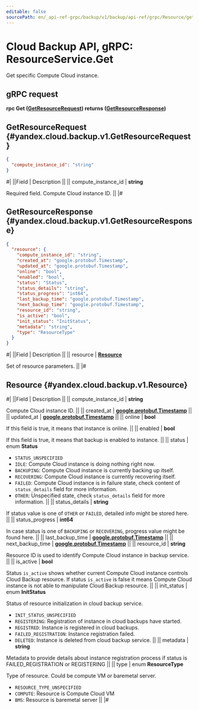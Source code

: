 ```yaml
---
editable: false
sourcePath: en/_api-ref-grpc/backup/v1/backup/api-ref/grpc/Resource/get.md
---
```


# Cloud Backup API, gRPC: ResourceService.Get

Get specific Compute Cloud instance.

## gRPC request

**rpc Get ([GetResourceRequest](#yandex.cloud.backup.v1.GetResourceRequest)) returns ([GetResourceResponse](#yandex.cloud.backup.v1.GetResourceResponse))**

## GetResourceRequest {#yandex.cloud.backup.v1.GetResourceRequest}

```json
{
  "compute_instance_id": "string"
}
```

#|
||Field | Description ||
|| compute_instance_id | **string**

Required field. Compute Cloud instance ID. ||
|#

## GetResourceResponse {#yandex.cloud.backup.v1.GetResourceResponse}

```json
{
  "resource": {
    "compute_instance_id": "string",
    "created_at": "google.protobuf.Timestamp",
    "updated_at": "google.protobuf.Timestamp",
    "online": "bool",
    "enabled": "bool",
    "status": "Status",
    "status_details": "string",
    "status_progress": "int64",
    "last_backup_time": "google.protobuf.Timestamp",
    "next_backup_time": "google.protobuf.Timestamp",
    "resource_id": "string",
    "is_active": "bool",
    "init_status": "InitStatus",
    "metadata": "string",
    "type": "ResourceType"
  }
}
```

#|
||Field | Description ||
|| resource | **[Resource](#yandex.cloud.backup.v1.Resource)**

Set of resource parameters. ||
|#

## Resource {#yandex.cloud.backup.v1.Resource}

#|
||Field | Description ||
|| compute_instance_id | **string**

Compute Cloud instance ID. ||
|| created_at | **[google.protobuf.Timestamp](https://developers.google.com/protocol-buffers/docs/reference/google.protobuf#timestamp)** ||
|| updated_at | **[google.protobuf.Timestamp](https://developers.google.com/protocol-buffers/docs/reference/google.protobuf#timestamp)** ||
|| online | **bool**

If this field is true, it means that instance is online. ||
|| enabled | **bool**

If this field is true, it means that backup is enabled to instance. ||
|| status | enum **Status**

- `STATUS_UNSPECIFIED`
- `IDLE`: Compute Cloud instance is doing nothing right now.
- `BACKUPING`: Compute Cloud instance is currently backing up itself.
- `RECOVERING`: Compute Cloud instance is currently recovering itself.
- `FAILED`: Compute Cloud instance is in failure state, check content of
`status_details` field for more information.
- `OTHER`: Unspecified state, check `status_details` field
for more information. ||
|| status_details | **string**

If status value is one of `OTHER` or `FAILED`,
detailed info might be stored here. ||
|| status_progress | **int64**

In case status is one of `BACKUPING` or `RECOVERING`,
progress value might be found here. ||
|| last_backup_time | **[google.protobuf.Timestamp](https://developers.google.com/protocol-buffers/docs/reference/google.protobuf#timestamp)** ||
|| next_backup_time | **[google.protobuf.Timestamp](https://developers.google.com/protocol-buffers/docs/reference/google.protobuf#timestamp)** ||
|| resource_id | **string**

Resource ID is used to identify Compute Cloud instance in backup service. ||
|| is_active | **bool**

Status `is_active` shows whether current Compute Cloud instance controls Cloud Backup resource.
If status `is_active` is false it means Compute Cloud instance is not able to manipulate
Cloud Backup resource. ||
|| init_status | enum **InitStatus**

Status of resource initialization in cloud backup service.

- `INIT_STATUS_UNSPECIFIED`
- `REGISTERING`: Registration of instance in cloud backups have started.
- `REGISTRED`: Instance is registered in cloud backups.
- `FAILED_REGISTRATION`: Instance registration failed.
- `DELETED`: Instance is deleted from cloud backup service. ||
|| metadata | **string**

Metadata to provide details about instance registration process
if status is FAILED_REGISTRATION or REGISTERING ||
|| type | enum **ResourceType**

Type of resource. Could be compute VM or baremetal server.

- `RESOURCE_TYPE_UNSPECIFIED`
- `COMPUTE`: Resource is Compute Cloud VM
- `BMS`: Resource is baremetal server ||
|#